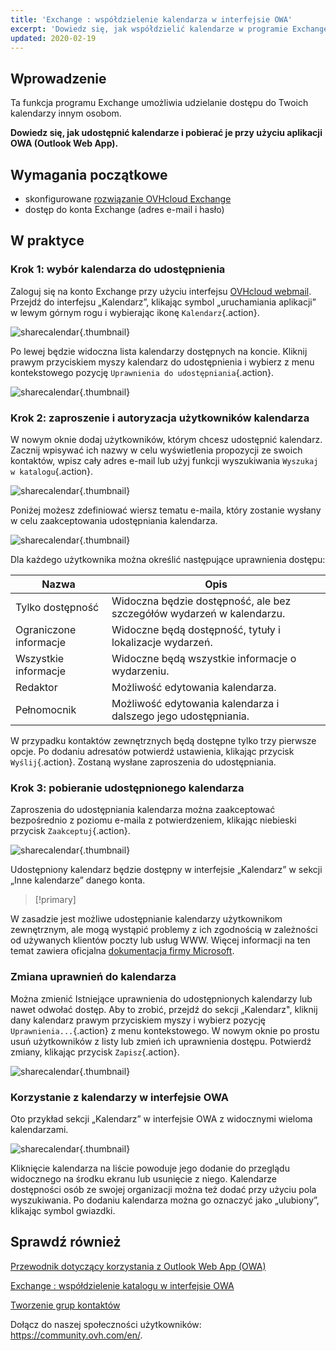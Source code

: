 ```yaml
---
title: 'Exchange : współdzielenie kalendarza w interfejsie OWA'
excerpt: 'Dowiedz się, jak współdzielić kalendarze w programie Exchange'
updated: 2020-02-19
---
```


## Wprowadzenie

Ta funkcja programu Exchange umożliwia udzielanie dostępu do Twoich kalendarzy innym osobom.

**Dowiedz się, jak udostępnić kalendarze i pobierać je przy użyciu aplikacji OWA (Outlook Web App).**

## Wymagania początkowe

- skonfigurowane [rozwiązanie OVHcloud Exchange](/links/web/emails-hosted-exchange)
- dostęp do konta Exchange (adres e-mail i hasło)

## W praktyce

### Krok 1: wybór kalendarza do udostępnienia

Zaloguj się na konto Exchange przy użyciu interfejsu [OVHcloud webmail](https://www.ovh.pl/mail/). Przejdź do interfejsu „Kalendarz”, klikając symbol „uruchamiania aplikacji” w lewym górnym rogu i wybierając ikonę `Kalendarz`{.action}.

![sharecalendar](images/exchange-calendars-step1.png){.thumbnail}

Po lewej będzie widoczna lista kalendarzy dostępnych na koncie. Kliknij prawym przyciskiem myszy kalendarz do udostępnienia i wybierz z menu kontekstowego pozycję `Uprawnienia do udostępniania`{.action}.

![sharecalendar](images/exchange-calendars-step2.png){.thumbnail}

### Krok 2: zaproszenie i autoryzacja użytkowników kalendarza

W nowym oknie dodaj użytkowników, którym chcesz udostępnić kalendarz. Zacznij wpisywać ich nazwy w celu wyświetlenia propozycji ze swoich kontaktów, wpisz cały adres e-mail lub użyj funkcji wyszukiwania `Wyszukaj w katalogu`{.action}. 

![sharecalendar](images/exchange-calendars-step3.png){.thumbnail}

Poniżej możesz zdefiniować wiersz tematu e-maila, który zostanie wysłany w celu zaakceptowania udostępniania kalendarza.

![sharecalendar](images/exchange-calendars-step4.png){.thumbnail}

Dla każdego użytkownika można określić następujące uprawnienia dostępu:

|Nazwa|Opis|
|---|---|
|Tylko dostępność|Widoczna będzie dostępność, ale bez szczegółów wydarzeń w kalendarzu.|
|Ograniczone informacje|Widoczne będą dostępność, tytuły i lokalizacje wydarzeń.|
|Wszystkie informacje|Widoczne będą wszystkie informacje o wydarzeniu.|
|Redaktor|Możliwość edytowania kalendarza.|
|Pełnomocnik|Możliwość edytowania kalendarza i dalszego jego udostępniania.|

W przypadku kontaktów zewnętrznych będą dostępne tylko trzy pierwsze opcje. Po dodaniu adresatów potwierdź ustawienia, klikając przycisk `Wyślij`{.action}. Zostaną wysłane zaproszenia do udostępniania.

### Krok 3: pobieranie udostępnionego kalendarza

Zaproszenia do udostępniania kalendarza można zaakceptować bezpośrednio z poziomu e-maila z potwierdzeniem, klikając niebieski przycisk `Zaakceptuj`{.action}.

![sharecalendar](images/exchange-calendars-step5.png){.thumbnail}

Udostępniony kalendarz będzie dostępny w interfejsie „Kalendarz” w sekcji „Inne kalendarze” danego konta.

> [!primary]
>
W zasadzie jest możliwe udostępnianie kalendarzy użytkownikom zewnętrznym, ale mogą wystąpić problemy z ich zgodnością w zależności od używanych klientów poczty lub usług WWW. Więcej informacji na ten temat zawiera oficjalna [dokumentacja firmy Microsoft](https://support.microsoft.com/pl-pl/help/10106/how-to-open-a-shared-calendar-from-an-outlook-sharing-invitation).
>

### Zmiana uprawnień do kalendarza

Można zmienić Istniejące uprawnienia do udostępnionych kalendarzy lub nawet odwołać dostęp. Aby to zrobić, przejdź do sekcji „Kalendarz", kliknij dany kalendarz prawym przyciskiem myszy i wybierz pozycję `Uprawnienia...`{.action} z menu kontekstowego. W nowym oknie po prostu usuń użytkowników z listy lub zmień ich uprawnienia dostępu. Potwierdź zmiany, klikając przycisk `Zapisz`{.action}.

![sharecalendar](images/exchange-calendars-step6.png){.thumbnail}

### Korzystanie z kalendarzy w interfejsie OWA

Oto przykład sekcji „Kalendarz” w interfejsie OWA z widocznymi wieloma kalendarzami.

![sharecalendar](images/exchange-calendars-step7.png){.thumbnail}

Kliknięcie kalendarza na liście powoduje jego dodanie do przeglądu widocznego na środku ekranu lub usunięcie z niego. Kalendarze dostępności osób ze swojej organizacji można też dodać przy użyciu pola wyszukiwania. Po dodaniu kalendarza można go oznaczyć jako „ulubiony”, klikając symbol gwiazdki.

## Sprawdź również

[Przewodnik dotyczący korzystania z Outlook Web App (OWA)](/pages/web_cloud/email_and_collaborative_solutions/using_the_outlook_web_app_webmail/email_owa)

[Exchange : współdzielenie katalogu w interfejsie OWA](/pages/web_cloud/email_and_collaborative_solutions/using_the_outlook_web_app_webmail/owa_directory_sharing)

[Tworzenie grup kontaktów](/pages/web_cloud/email_and_collaborative_solutions/microsoft_exchange/feature_groups)

Dołącz do naszej społeczności użytkowników: <https://community.ovh.com/en/>.
